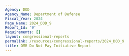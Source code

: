 ```yaml
---
Agency: DOD
Agency_Name: Department of Defense
Fiscal_Year: 2024
Page_Name: 2024_DOD_9
Report_Id: '9'
Requirements: []
layout: congressional-reports
permalink: /resources/congressional-reports/2024_DOD_9
title: OMB Do Not Pay Initiative Report
---
```


